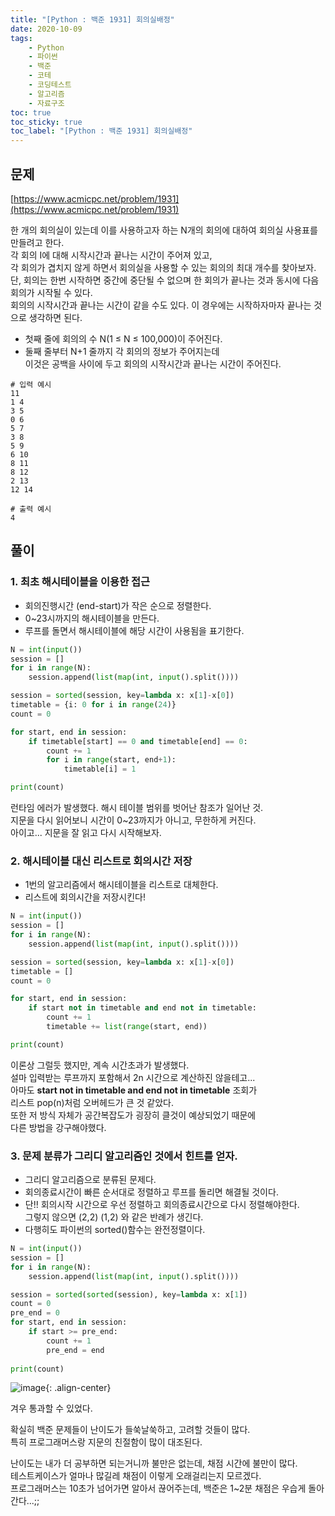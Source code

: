 ```yaml
---
title: "[Python : 백준 1931] 회의실배정"
date: 2020-10-09
tags:
    - Python
    - 파이썬
    - 백준
    - 코테
    - 코딩테스트
    - 알고리즘
    - 자료구조
toc: true
toc_sticky: true
toc_label: "[Python : 백준 1931] 회의실배정"
---
```

## 문제
[https://www.acmicpc.net/problem/1931](https://www.acmicpc.net/problem/1931)  
  
한 개의 회의실이 있는데 이를 사용하고자 하는 N개의 회의에 대하여 회의실 사용표를 만들려고 한다.  
각 회의 I에 대해 시작시간과 끝나는 시간이 주어져 있고,  
각 회의가 겹치지 않게 하면서 회의실을 사용할 수 있는 회의의 최대 개수를 찾아보자.  
단, 회의는 한번 시작하면 중간에 중단될 수 없으며 한 회의가 끝나는 것과 동시에 다음 회의가 시작될 수 있다.  
회의의 시작시간과 끝나는 시간이 같을 수도 있다. 이 경우에는 시작하자마자 끝나는 것으로 생각하면 된다.  

- 첫째 줄에 회의의 수 N(1 ≤ N ≤ 100,000)이 주어진다.
- 둘째 줄부터 N+1 줄까지 각 회의의 정보가 주어지는데  
이것은 공백을 사이에 두고 회의의 시작시간과 끝나는 시간이 주어진다.

```
# 입력 예시
11
1 4
3 5
0 6
5 7
3 8
5 9
6 10
8 11
8 12
2 13
12 14

# 출력 예시
4
```

## 풀이
### 1. 최초 해시테이블을 이용한 접근
- 회의진행시간 (end-start)가 작은 순으로 정렬한다.
- 0~23시까지의 해시테이블을 만든다.
- 루프를 돌면서 해시테이블에 해당 시간이 사용됨을 표기한다.

```python
N = int(input())
session = []
for i in range(N):
    session.append(list(map(int, input().split())))

session = sorted(session, key=lambda x: x[1]-x[0])
timetable = {i: 0 for i in range(24)}
count = 0

for start, end in session:
    if timetable[start] == 0 and timetable[end] == 0:
        count += 1
        for i in range(start, end+1):
            timetable[i] = 1

print(count)
```

런타임 에러가 발생했다. 해시 테이블 범위를 벗어난 참조가 일어난 것.  
지문을 다시 읽어보니 시간이 0~23까지가 아니고, 무한하게 커진다.  
아이고... 지문을 잘 읽고 다시 시작해보자.
  
### 2. 해시테이블 대신 리스트로 회의시간 저장
- 1번의 알고리즘에서 해시테이블을 리스트로 대체한다.
- 리스트에 회의시간을 저장시킨다!

```python
N = int(input())
session = []
for i in range(N):
    session.append(list(map(int, input().split())))

session = sorted(session, key=lambda x: x[1]-x[0])
timetable = []
count = 0

for start, end in session:
    if start not in timetable and end not in timetable:
        count += 1
        timetable += list(range(start, end))

print(count)
```

이론상 그럴듯 했지만, 계속 시간초과가 발생했다.  
설마 입력받는 루프까지 포함해서 2n 시간으로 계산하진 않을테고...  
아마도 **start not in timetable and end not in timetable** 조회가  
리스트 pop(n)처럼 오버헤드가 큰 것 같았다.  
또한 저 방식 자체가 공간복잡도가 굉장히 클것이 예상되었기 때문에  
다른 방법을 강구해야했다.  
  
### 3. 문제 분류가 그리디 알고리즘인 것에서 힌트를 얻자.
- 그리디 알고리즘으로 분류된 문제다.
- 회의종료시간이 빠른 순서대로 정렬하고 루프를 돌리면 해결될 것이다.
- 단!! 회의시작 시간으로 우선 정렬하고 회의종료시간으로 다시 정렬해야한다.  
그렇지 않으면 (2,2) (1,2) 와 같은 반례가 생긴다.
- 다행히도 파이썬의 sorted()함수는 완전정렬이다.

```python
N = int(input())
session = []
for i in range(N):
    session.append(list(map(int, input().split())))

session = sorted(sorted(session), key=lambda x: x[1])
count = 0
pre_end = 0
for start, end in session:
    if start >= pre_end:
        count += 1
        pre_end = end
        
print(count)
```

![image](https://user-images.githubusercontent.com/37354145/95546707-44971680-0a3c-11eb-92b3-7655e3366907.png){: .align-center}

겨우 통과할 수 있었다.  
  
확실히 백준 문제들이 난이도가 들쑥날쑥하고, 고려할 것들이 많다.  
특히 프로그래머스랑 지문의 친절함이 많이 대조된다.  
  
난이도는 내가 더 공부하면 되는거니까 불만은 없는데, 채점 시간에 불만이 많다.  
테스트케이스가 얼마나 많길레 채점이 이렇게 오래걸리는지 모르겠다.  
프로그래머스는 10초가 넘어가면 알아서 끊어주는데, 백준은 1~2분 채점은 우습게 돌아간다...;;  
